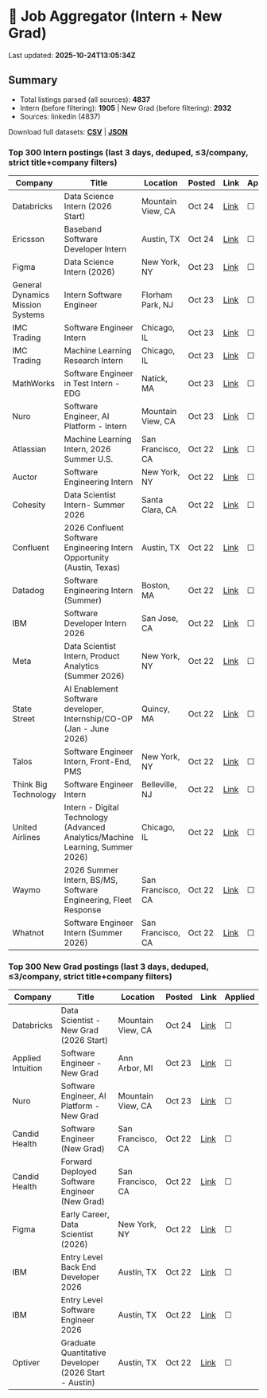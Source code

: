 # 🔎 Job Aggregator (Intern + New Grad)

Last updated: **2025-10-24T13:05:34Z**

## Summary
- Total listings parsed (all sources): **4837**
- Intern (before filtering): **1905** | New Grad (before filtering): **2932**
- Sources: linkedin (4837)

Download full datasets: **[CSV](data/jobs.csv)** | **[JSON](data/jobs.json)**

### Top 300 Intern postings (last 3 days, deduped, ≤3/company, strict title+company filters)
| Company | Title | Location | Posted | Link | Applied |
|---|---|---|---|---|---|
| Databricks | Data Science Intern (2026 Start) | Mountain View, CA | Oct 24 | [Link](https://www.linkedin.com/jobs/view/data-science-intern-2026-start-at-databricks-4297744039?position=9&pageNum=2&refId=GhwFSk%2FzTDOk63PFIDz7Hw%3D%3D&trackingId=olZchfj%2FWONNU3OBCAAVGQ%3D%3D) | ☐ |
| Ericsson | Baseband Software Developer Intern | Austin, TX | Oct 24 | [Link](https://www.linkedin.com/jobs/view/baseband-software-developer-intern-at-ericsson-4318340355?position=8&pageNum=2&refId=ddSFXvQ02t9hEIuwbIP60w%3D%3D&trackingId=BAJUwU7HaD2Z53IjhFbI3A%3D%3D) | ☐ |
| Figma | Data Science Intern (2026) | New York, NY | Oct 23 | [Link](https://www.linkedin.com/jobs/view/data-science-intern-2026-at-figma-4288067198?position=1&pageNum=2&refId=3ogiaICQ%2B2QwhRnceV%2F%2FAw%3D%3D&trackingId=UGpc6cb0mz%2B4f1hqBotAFA%3D%3D) | ☐ |
| General Dynamics Mission Systems | Intern Software Engineer | Florham Park, NJ | Oct 23 | [Link](https://www.linkedin.com/jobs/view/intern-software-engineer-at-general-dynamics-mission-systems-4317928399?position=8&pageNum=5&refId=1NUTeR4W2xQ5oZyw6eSwPQ%3D%3D&trackingId=5C8xcxoTaQICbMw6KkRxgg%3D%3D) | ☐ |
| IMC Trading | Software Engineer Intern | Chicago, IL | Oct 23 | [Link](https://www.linkedin.com/jobs/view/software-engineer-intern-at-imc-trading-4319039318?position=4&pageNum=0&refId=WlbVm2FURkEBnrbvE0SucQ%3D%3D&trackingId=lYdaV4%2BbGBI7fgBrKUct6w%3D%3D) | ☐ |
| IMC Trading | Machine Learning Research Intern | Chicago, IL | Oct 23 | [Link](https://www.linkedin.com/jobs/view/machine-learning-research-intern-at-imc-trading-4319036557?position=8&pageNum=0&refId=%2B43WiAIowhbtWkzSYNaqEw%3D%3D&trackingId=p0nP3GdO1pdWwYNtSJQ3ZQ%3D%3D) | ☐ |
| MathWorks | Software Engineer in Test Intern - EDG | Natick, MA | Oct 23 | [Link](https://www.linkedin.com/jobs/view/software-engineer-in-test-intern-edg-at-mathworks-4316259257?position=3&pageNum=7&refId=uZCfTxUq%2BZ6XcTkv1TrxbA%3D%3D&trackingId=GEyOSN3C7IABnatHs90MRQ%3D%3D) | ☐ |
| Nuro | Software Engineer, AI Platform - Intern | Mountain View, CA | Oct 23 | [Link](https://www.linkedin.com/jobs/view/software-engineer-ai-platform-intern-at-nuro-4317730018?position=7&pageNum=2&refId=yBgix%2FPf1N5%2BWT8NigIRsw%3D%3D&trackingId=uudwWCjli9H9HrCm2%2By9LQ%3D%3D) | ☐ |
| Atlassian | Machine Learning Intern, 2026 Summer U.S. | San Francisco, CA | Oct 22 | [Link](https://www.linkedin.com/jobs/view/machine-learning-intern-2026-summer-u-s-at-atlassian-4298429013?position=8&pageNum=5&refId=pXHgiAECeQ45kEnsM3kjgQ%3D%3D&trackingId=LhWmlKbctNxkXDuJqnHVDA%3D%3D) | ☐ |
| Auctor | Software Engineering Intern | New York, NY | Oct 22 | [Link](https://www.linkedin.com/jobs/view/software-engineering-intern-at-auctor-4318512358?position=1&pageNum=2&refId=l30eiid1urut1I8TV08oAQ%3D%3D&trackingId=3JmwoAiaxW4wTp6cJhbUkg%3D%3D) | ☐ |
| Cohesity | Data Scientist Intern- Summer 2026 | Santa Clara, CA | Oct 22 | [Link](https://www.linkedin.com/jobs/view/data-scientist-intern-summer-2026-at-cohesity-4318501230?position=5&pageNum=7&refId=9cNCMfLTC%2FhbNIW4cOghYQ%3D%3D&trackingId=UAS5uXmD9g1GwhdAetvjMQ%3D%3D) | ☐ |
| Confluent | 2026 Confluent Software Engineering Intern Opportunity (Austin, Texas) | Austin, TX | Oct 22 | [Link](https://www.linkedin.com/jobs/view/2026-confluent-software-engineering-intern-opportunity-austin-texas-at-confluent-4318551314?position=7&pageNum=2&refId=ddSFXvQ02t9hEIuwbIP60w%3D%3D&trackingId=SLFkgmGSy2vz%2B4mMpAM3qA%3D%3D) | ☐ |
| Datadog | Software Engineering Intern (Summer) | Boston, MA | Oct 22 | [Link](https://www.linkedin.com/jobs/view/software-engineering-intern-summer-at-datadog-4297602754?position=2&pageNum=7&refId=tvU0vE5iLJ5CfUideTTifA%3D%3D&trackingId=B0kll0qCLcRLFW%2Fawt5XQQ%3D%3D) | ☐ |
| IBM | Software Developer Intern 2026 | San Jose, CA | Oct 22 | [Link](https://www.linkedin.com/jobs/view/software-developer-intern-2026-at-ibm-4295816595?position=9&pageNum=2&refId=yBgix%2FPf1N5%2BWT8NigIRsw%3D%3D&trackingId=4d0VqF5xDFff3xpcMQ1hWw%3D%3D) | ☐ |
| Meta | Data Scientist Intern, Product Analytics (Summer 2026) | New York, NY | Oct 22 | [Link](https://www.linkedin.com/jobs/view/data-scientist-intern-product-analytics-summer-2026-at-meta-4306198590?position=8&pageNum=0&refId=IMIp0p9sw8rWgCYf%2BxpCbw%3D%3D&trackingId=oth2WgHvm4SWKDbaf%2Fa7KQ%3D%3D) | ☐ |
| State Street | AI Enablement Software developer, Internship/CO-OP (Jan - June 2026) | Quincy, MA | Oct 22 | [Link](https://www.linkedin.com/jobs/view/ai-enablement-software-developer-internship-co-op-jan-june-2026-at-state-street-4305694673?position=10&pageNum=0&refId=O%2F3qsdL9ojNkDZpTkdB2Ng%3D%3D&trackingId=gyU2wWesUy4595a0m6YscQ%3D%3D) | ☐ |
| Talos | Software Engineer Intern, Front-End, PMS | New York, NY | Oct 22 | [Link](https://www.linkedin.com/jobs/view/software-engineer-intern-front-end-pms-at-talos-4318504607?position=8&pageNum=5&refId=d8BFCnx8P9QIXzXs2mNj0Q%3D%3D&trackingId=CFUB5jzFwZauS6jsKBJEGg%3D%3D) | ☐ |
| Think Big Technology | Software Engineer Intern | Belleville, NJ | Oct 22 | [Link](https://www.linkedin.com/jobs/view/software-engineer-intern-at-think-big-technology-4318511821?position=2&pageNum=2&refId=Ydmv%2FtJ%2FGLcM3P7eql6vbg%3D%3D&trackingId=SnnGL2iphXN7hujxaQsO0Q%3D%3D) | ☐ |
| United Airlines | Intern - Digital Technology (Advanced Analytics/Machine Learning, Summer 2026) | Chicago, IL | Oct 22 | [Link](https://www.linkedin.com/jobs/view/intern-digital-technology-advanced-analytics-machine-learning-summer-2026-at-united-airlines-4318578716?position=5&pageNum=0&refId=3dJZUA%2FFLjC5FSsvu%2Bbcsg%3D%3D&trackingId=WDIFwPMUb6ce16DmVfgdMw%3D%3D) | ☐ |
| Waymo | 2026 Summer Intern, BS/MS, Software Engineering, Fleet Response | San Francisco, CA | Oct 22 | [Link](https://www.linkedin.com/jobs/view/2026-summer-intern-bs-ms-software-engineering-fleet-response-at-waymo-4318123077?position=1&pageNum=0&refId=%2BW1b6jiCN25qeYzN%2F%2FMF%2BQ%3D%3D&trackingId=VxlbfUzY0BYS0nFfVMw1dg%3D%3D) | ☐ |
| Whatnot | Software Engineer Intern (Summer 2026) | San Francisco, CA | Oct 22 | [Link](https://www.linkedin.com/jobs/view/software-engineer-intern-summer-2026-at-whatnot-4317484505?position=8&pageNum=2&refId=116H41gFBG8dr8%2BJhfwvpQ%3D%3D&trackingId=A7FJQ49cj7e3tqsnIgaQfA%3D%3D) | ☐ |

### Top 300 New Grad postings (last 3 days, deduped, ≤3/company, strict title+company filters)
| Company | Title | Location | Posted | Link | Applied |
|---|---|---|---|---|---|
| Databricks | Data Scientist - New Grad (2026 Start) | Mountain View, CA | Oct 24 | [Link](https://www.linkedin.com/jobs/view/data-scientist-new-grad-2026-start-at-databricks-4297746037?position=6&pageNum=0&refId=49uQisbn%2BDkHZRAeGVir0Q%3D%3D&trackingId=agl8kGJnCITDoNKiN0IB3g%3D%3D) | ☐ |
| Applied Intuition | Software Engineer - New Grad | Ann Arbor, MI | Oct 23 | [Link](https://www.linkedin.com/jobs/view/software-engineer-new-grad-at-applied-intuition-4288704567?position=1&pageNum=0&refId=Bu686pWLMJNTSGxyHrWJag%3D%3D&trackingId=Fm7qBztV9wHtEy4AHquZ9w%3D%3D) | ☐ |
| Nuro | Software Engineer, AI Platform - New Grad | Mountain View, CA | Oct 23 | [Link](https://www.linkedin.com/jobs/view/software-engineer-ai-platform-new-grad-at-nuro-4317707969?position=6&pageNum=2&refId=ImTBo8vqDFVz%2BewOD6uvDw%3D%3D&trackingId=lkYY157vmVUAvjIh%2FcuY%2BA%3D%3D) | ☐ |
| Candid Health | Software Engineer (New Grad) | San Francisco, CA | Oct 22 | [Link](https://www.linkedin.com/jobs/view/software-engineer-new-grad-at-candid-health-4318541535?position=1&pageNum=5&refId=GJcat1tgyT6YMw2hUfqYsg%3D%3D&trackingId=RG0hD3CZSymPxEGuSyPJzQ%3D%3D) | ☐ |
| Candid Health | Forward Deployed Software Engineer (New Grad) | San Francisco, CA | Oct 22 | [Link](https://www.linkedin.com/jobs/view/forward-deployed-software-engineer-new-grad-at-candid-health-4318538599?position=8&pageNum=2&refId=eSCdhh%2FtBAxmrpuYyWweFQ%3D%3D&trackingId=2xO%2FS8YclfZvBYJ%2BIdbc6g%3D%3D) | ☐ |
| Figma | Early Career, Data Scientist (2026) | New York, NY | Oct 22 | [Link](https://www.linkedin.com/jobs/view/early-career-data-scientist-2026-at-figma-4297194939?position=9&pageNum=2&refId=Ey%2BZWf2QA3FKdhfiJWOchw%3D%3D&trackingId=hC5EZBg0wvtZnGHiIEs4sQ%3D%3D) | ☐ |
| IBM | Entry Level Back End Developer 2026 | Austin, TX | Oct 22 | [Link](https://www.linkedin.com/jobs/view/entry-level-back-end-developer-2026-at-ibm-4315464706?position=10&pageNum=2&refId=%2F9YT9DDhXd5RSPIpJ5PD3w%3D%3D&trackingId=up8uRE9HWqa8TXOAXEf9Tw%3D%3D) | ☐ |
| IBM | Entry Level Software Engineer 2026 | Austin, TX | Oct 22 | [Link](https://www.linkedin.com/jobs/view/entry-level-software-engineer-2026-at-ibm-4296281863?position=8&pageNum=5&refId=%2Fk%2FZEXgyDY9hxd00EdRmyg%3D%3D&trackingId=bK3hRxwS7k0QySyRumkZdg%3D%3D) | ☐ |
| Optiver | Graduate Quantitative Developer (2026 Start - Austin) | Austin, TX | Oct 22 | [Link](https://www.linkedin.com/jobs/view/graduate-quantitative-developer-2026-start-austin-at-optiver-4296297413?position=2&pageNum=0&refId=2x0FQ7OUCbfbNlRDMEPfbQ%3D%3D&trackingId=R56PZFKo3HG9FzWEp9lghw%3D%3D) | ☐ |

